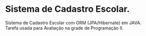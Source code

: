# Sistema de Cadastro Escolar.

Sistema de Cadastro Escolar com ORM (JPA/Hibernate) em JAVA. <br/>
Tarefa usada para Avaliação na grade de Programação II.
